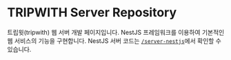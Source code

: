 # TRIPWITH Server Repository

트립윗(tripwith) 웹 서버 개발 페이지입니다. NestJS 프레임워크를 이용하여 기본적인 웹 서비스의 기능을 구현합니다. NestJS 서버 코드는 [`/server-nestjs`](https://github.com/tripwith-dev/webservice-server/)에서 확인할 수 있습니다.
